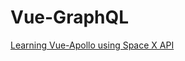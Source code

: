 # Vue-GraphQL

[Learning Vue-Apollo using Space X API](https://vueschool.io/courses/vue-apollo-graphql-fundamentals)
